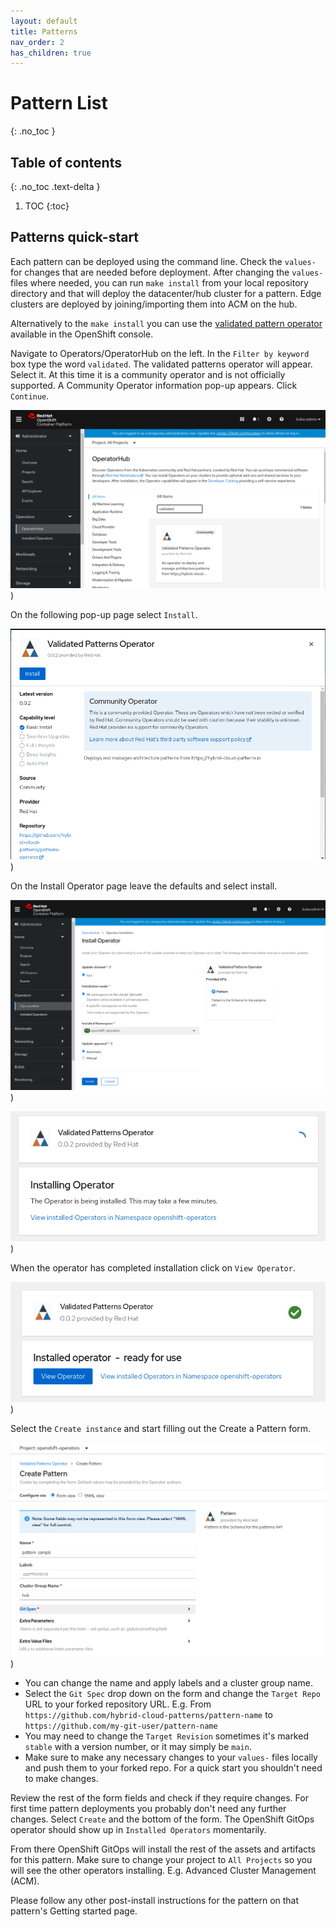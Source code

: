 ```yaml
---
layout: default
title: Patterns
nav_order: 2
has_children: true
---
```


# Pattern List

{: .no_toc }

## Table of contents

{: .no_toc .text-delta }

1. TOC
{:toc}

## Patterns quick-start

Each pattern can be deployed using the command line. Check the `values-` for changes that are needed before deployment. After changing the `values-` files where needed, you can run `make install` from your local repository directory and that will deploy the datacenter/hub cluster for a pattern. Edge clusters are deployed by joining/importing them into ACM on the hub.

Alternatively to the `make install` you can use the [validated pattern operator](https://operatorhub.io/operator/patterns-operator) available in the OpenShift console.

Navigate to Operators/OperatorHub on the left. In the `Filter by keyword` box type the word `validated`. The validated patterns operator will appear. Select it. At this time it is a community operator and is not officially supported. A Community Operator information pop-up appears. Click `Continue`.

[![VP Operator](/images/operator/select-vp-operator.png)](/images/operator/select-vp-operator.png))

On the following pop-up page select `Install`.

[![Install Operator](/images/operator/install-operator.png)](/images/operator/install-operator.png))

On the Install Operator page leave the defaults and select install.

[![Install Operator form](/images/operator/install-operator-form.png)](/images/operator/install-operator-form.png))

[![Installing Operator](/images/operator/installing-operator.png)](/images/operator/installing-operator.png))

When the operator has completed installation click on `View Operator`.

[![Operator Installed](/images/operator/operator-installed.png)](/images/operator/operator-installed.png))

Select the `Create instance` and start filling out the Create a Pattern form.

[![Operator YAML](/images/operator/create-a-pattern.png)](/images/operator/create-a-pattern.png))

* You can change the name and apply labels and a cluster group name.
* Select the `Git Spec` drop down on the form and change the `Target Repo` URL to your forked repository URL. E.g. From `https://github.com/hybrid-cloud-patterns/pattern-name` to `https://github.com/my-git-user/pattern-name`
* You may need to change the `Target Revision` sometimes it's marked `stable` with a version number, or it may simply be `main`.
* Make sure to make any necessary changes to your `values-` files locally and push them to your forked repo. For a quick start you shouldn't need to make changes.

Review the rest of the form fields and check if they require changes. For first time pattern deployments you probably don't need any further changes. Select `Create` and the bottom of the form. The OpenShift GitOps operator should show up in `Installed Operators` momentarily.

From there OpenShift GitOps will install the rest of the assets and artifacts for this pattern. Make sure to change your project to `All Projects` so you will see the other operators installing. E.g. Advanced Cluster Management (ACM).

Please follow any other post-install instructions for the pattern on that pattern's Getting started page.
